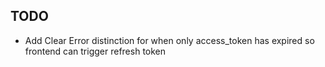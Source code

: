 

## TODO 
- Add Clear Error distinction for when only access_token has expired so frontend can trigger refresh token